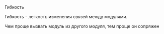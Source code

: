 Гибкость

Гибкость - легкость изменения связей между модулями.  

Чем проще вызвать модуль из другого модуля, тем проще он сопряжен